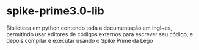 # spike-prime3.0-lib
Biblioteca em python contendo toda a documentação em Ingl~es, permitindo usar editores de códigos externos para escrever seu código, e depois compilar e executar usando o Spike Prime da Lego
